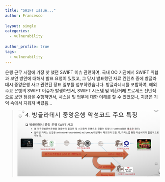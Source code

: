 ```yaml
---
title: "SWIFT Issue..."
author: Francesco

layout: single
categories:
  - vulnerability

author_profile: true
tags:
  - vulnerability
---
```

은행 근무 시절에 가장 핫 했던 SWIFT 이슈 관련하여, 국내 OO 기관에서 SWIFT 위협과 보안 방안에 대해서 발표 요청이 있었고, 그 당시 발표했던 자료 컨텐츠 중에 방글라데시 중앙은행 사고 관련된 장표 일부를 첨부하였습니다.
방글라데시를 포함하여, 해외 주요 은행의 SWIFT 이슈가 발생하면서, SWIFT 시스템 및 외환거래 프로세스 전반적으로 보안 점검을 수행하면서, 시스템 및 업무에 대한 이해를 할 수 있었으나, 지금은 기억 속에서 지워져 버렸음...

> ![parse](/images/swift_issue.png)

